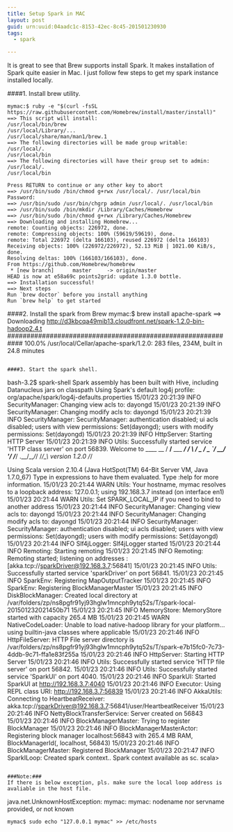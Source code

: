 ```yaml
---
title: Setup Spark in MAC
layout: post
guid: urn:uuid:04aadc1c-8153-42ec-8c45-201501230930
tags:
  - spark

---
```

It is great to see that Brew supports install Spark. It makes installation of Spark quite easier in Mac. I just follow few steps to get my spark instance installed locally.

####1. Install brew utility.
 
```
mymac:$ ruby -e "$(curl -fsSL https://raw.githubusercontent.com/Homebrew/install/master/install)"
==> This script will install:
/usr/local/bin/brew
/usr/local/Library/...
/usr/local/share/man/man1/brew.1
==> The following directories will be made group writable:
/usr/local/.
/usr/local/bin
==> The following directories will have their group set to admin:
/usr/local/.
/usr/local/bin

Press RETURN to continue or any other key to abort
==> /usr/bin/sudo /bin/chmod g+rwx /usr/local/. /usr/local/bin
Password:
==> /usr/bin/sudo /usr/bin/chgrp admin /usr/local/. /usr/local/bin
==> /usr/bin/sudo /bin/mkdir /Library/Caches/Homebrew
==> /usr/bin/sudo /bin/chmod g+rwx /Library/Caches/Homebrew
==> Downloading and installing Homebrew...
remote: Counting objects: 226972, done.
remote: Compressing objects: 100% (59619/59619), done.
remote: Total 226972 (delta 166103), reused 226972 (delta 166103)
Receiving objects: 100% (226972/226972), 52.13 MiB | 1021.00 KiB/s, done.
Resolving deltas: 100% (166103/166103), done.
From https://github.com/Homebrew/homebrew
 * [new branch]      master     -> origin/master
HEAD is now at e58a69c points2grid: update 1.3.0 bottle.
==> Installation successful!
==> Next steps
Run `brew doctor` before you install anything
Run `brew help` to get started
```
####2. Install the spark from Brew
mymac:$ brew install apache-spark
==> Downloading 
http://d3kbcqa49mib13.cloudfront.net/spark-1.2.0-bin-hadoop2.4.t
############################################################ 100.0% /usr/local/Cellar/apache-spark/1.2.0: 283 files, 234M, built in 24.8 minutes
```

####3. Start the spark shell.

```
bash-3.2$ spark-shell
Spark assembly has been built with Hive, including Datanucleus jars on classpath
Using Spark's default log4j profile: org/apache/spark/log4j-defaults.properties
15/01/23 20:21:39 INFO SecurityManager: Changing view acls to: dayongd
15/01/23 20:21:39 INFO SecurityManager: Changing modify acls to: dayongd
15/01/23 20:21:39 INFO SecurityManager: SecurityManager: authentication disabled; ui acls disabled; users with view permissions: Set(dayongd); users with modify permissions: Set(dayongd)
15/01/23 20:21:39 INFO HttpServer: Starting HTTP Server
15/01/23 20:21:39 INFO Utils: Successfully started service 'HTTP class server' on port 56839.
Welcome to
      ____              __
     / __/__  ___ _____/ /__
    _\ \/ _ \/ _ `/ __/  '_/
   /___/ .__/\_,_/_/ /_/\_\   version 1.2.0
      /_/
 
Using Scala version 2.10.4 (Java HotSpot(TM) 64-Bit Server VM, Java 1.7.0_67)
Type in expressions to have them evaluated.
Type :help for more information.
15/01/23 20:21:44 WARN Utils: Your hostname, mymac resolves to a loopback address: 127.0.0.1; using 192.168.3.7 instead (on interface en1)
15/01/23 20:21:44 WARN Utils: Set SPARK_LOCAL_IP if you need to bind to another address
15/01/23 20:21:44 INFO SecurityManager: Changing view acls to: dayongd
15/01/23 20:21:44 INFO SecurityManager: Changing modify acls to: dayongd
15/01/23 20:21:44 INFO SecurityManager: SecurityManager: authentication disabled; ui acls disabled; users with view permissions: Set(dayongd); users with modify permissions: Set(dayongd)
15/01/23 20:21:44 INFO Slf4jLogger: Slf4jLogger started
15/01/23 20:21:44 INFO Remoting: Starting remoting
15/01/23 20:21:45 INFO Remoting: Remoting started; listening on addresses :[akka.tcp://sparkDriver@192.168.3.7:56841]
15/01/23 20:21:45 INFO Utils: Successfully started service 'sparkDriver' on port 56841.
15/01/23 20:21:45 INFO SparkEnv: Registering MapOutputTracker
15/01/23 20:21:45 INFO SparkEnv: Registering BlockManagerMaster
15/01/23 20:21:45 INFO DiskBlockManager: Created local directory at /var/folders/zp/ns8pgfr91yj93hglw1mncph9ytq52s/T/spark-local-201501232021450b71
15/01/23 20:21:45 INFO MemoryStore: MemoryStore started with capacity 265.4 MB
15/01/23 20:21:45 WARN NativeCodeLoader: Unable to load native-hadoop library for your platform... using builtin-java classes where applicable
15/01/23 20:21:46 INFO HttpFileServer: HTTP File server directory is /var/folders/zp/ns8pgfr91yj93hglw1mncph9ytq52s/T/spark-e7b15fc0-7c73-4ddb-9c71-ffa1e83f255a
15/01/23 20:21:46 INFO HttpServer: Starting HTTP Server
15/01/23 20:21:46 INFO Utils: Successfully started service 'HTTP file server' on port 56842.
15/01/23 20:21:46 INFO Utils: Successfully started service 'SparkUI' on port 4040.
15/01/23 20:21:46 INFO SparkUI: Started SparkUI at http://192.168.3.7:4040
15/01/23 20:21:46 INFO Executor: Using REPL class URI: http://192.168.3.7:56839
15/01/23 20:21:46 INFO AkkaUtils: Connecting to HeartbeatReceiver: akka.tcp://sparkDriver@192.168.3.7:56841/user/HeartbeatReceiver
15/01/23 20:21:46 INFO NettyBlockTransferService: Server created on 56843
15/01/23 20:21:46 INFO BlockManagerMaster: Trying to register BlockManager
15/01/23 20:21:46 INFO BlockManagerMasterActor: Registering block manager localhost:56843 with 265.4 MB RAM, BlockManagerId(<driver>, localhost, 56843)
15/01/23 20:21:46 INFO BlockManagerMaster: Registered BlockManager
15/01/23 20:21:47 INFO SparkILoop: Created spark context..
Spark context available as sc.
scala>
```
 
###Note:###
If there is below exception, pls. make sure the local loop address is avaliable in the host file.  
``` 
java.net.UnknownHostException: mymac: mymac: nodename nor servname provided, or not known

```
mymac$ sudo echo "127.0.0.1 mymac" >> /etc/hosts